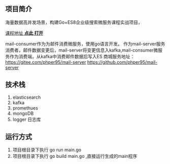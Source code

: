 ## 项目简介

海量数据高并发场景，构建Go+ES8企业级搜索微服务课程实战项目，

[课程地址 **点此 打开**](https://coding.imooc.com/class/579.html?mc_marking=bb86c9071ed9b7cf12612a2a85203372)

mail-consumer作为为邮件消费微服务，使用go语言开发。
作为mail-server服务消费者，邮件数据变更后，mail-server将变更信息入kafka,mail-consumer微服务作为消费端，从kafka中消费邮件数据后写入ES
商城服务地址：https://gitee.com/phper95/mail-server
https://github.com/phper95/mail-server

## 技术栈

1. elasticsearch
2. kafka
3. promethues
4. mongoDB 
5. logger 日志库

## 运行方式
1. 项目根目录下执行 go run main.go
2. 项目根目录下执行 go build main.go ,直接运行生成的main程序

